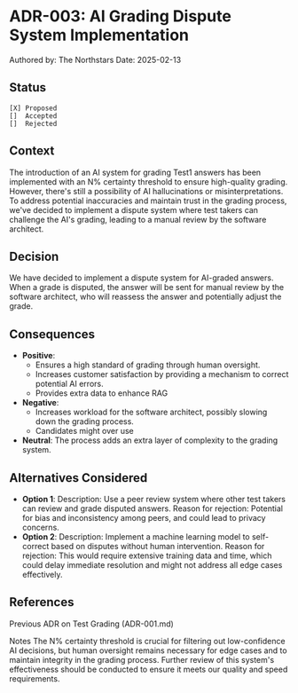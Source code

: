 # ADR-003: AI Grading Dispute System Implementation
Authored by: The Northstars
Date: 2025-02-13

## Status

    [X] Proposed
    []  Accepted
    []  Rejected


## Context
The introduction of an AI system for grading Test1 answers has been implemented with an N% certainty threshold to ensure high-quality grading. However, there's still a possibility of AI hallucinations or misinterpretations. To address potential inaccuracies and maintain trust in the grading process, we've decided to implement a dispute system where test takers can challenge the AI's grading, leading to a manual review by the software architect.

## Decision
We have decided to implement a dispute system for AI-graded answers. When a grade is disputed, the answer will be sent for manual review by the software architect, who will reassess the answer and potentially adjust the grade.

## Consequences

- **Positive**:
  - Ensures a high standard of grading through human oversight.
  - Increases customer satisfaction by providing a mechanism to correct potential AI errors.
  - Provides extra data to enhance RAG
- **Negative**:
  - Increases workload for the software architect, possibly slowing down the grading process.
  - Candidates might over use
- **Neutral**:
        The process adds an extra layer of complexity to the grading system.


## Alternatives Considered

- **Option 1**:
        Description: Use a peer review system where other test takers can review and grade disputed answers.
        Reason for rejection: Potential for bias and inconsistency among peers, and could lead to privacy concerns.
- **Option 2**:
        Description: Implement a machine learning model to self-correct based on disputes without human intervention.
        Reason for rejection: This would require extensive training data and time, which could delay immediate resolution and might not address all edge cases effectively.


## References
Previous ADR on Test Grading (ADR-001.md)


Notes
The N% certainty threshold is crucial for filtering out low-confidence AI decisions, but human oversight remains necessary for edge cases and to maintain integrity in the grading process. Further review of this system's effectiveness should be conducted to ensure it meets our quality and speed requirements.